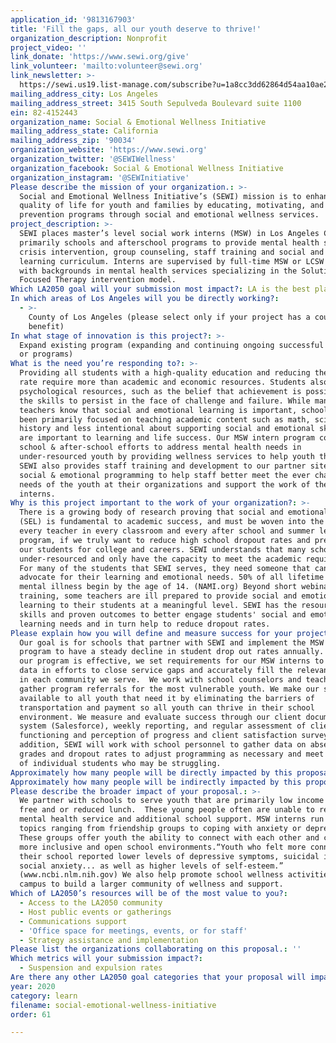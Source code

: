```yaml
---
application_id: '9813167903'
title: 'Fill the gaps, all our youth deserve to thrive!'
organization_description: Nonprofit
project_video: ''
link_donate: 'https://www.sewi.org/give'
link_volunteer: 'mailto:volunteer@sewi.org'
link_newsletter: >-
  https://sewi.us19.list-manage.com/subscribe?u=1a8cc3dd62864d54aa10ae2eb&id=fbe63a4b8c
mailing_address_city: Los Angeles
mailing_address_street: 3415 South Sepulveda Boulevard suite 1100
ein: 82-4152443
organization_name: Social & Emotional Wellness Initiative
mailing_address_state: California
mailing_address_zip: '90034'
organization_website: 'https://www.sewi.org'
organization_twitter: '@SEWIWellness'
organization_facebook: Social & Emotional Wellness Initiative
organization_instagram: '@SEWInitiative'
Please describe the mission of your organization.: >-
  Social and Emotional Wellness Initiative’s (SEWI) mission is to enhance the
  quality of life for youth and families by educating, motivating, and providing
  prevention programs through social and emotional wellness services.
project_description: >-
  SEWI places master’s level social work interns (MSW) in Los Angeles County;
  primarily schools and afterschool programs to provide mental health services,
  crisis intervention, group counseling, staff training and social and emotional
  learning curriculum. Interns are supervised by full-time MSW or LCSW staff
  with backgrounds in mental health services specializing in the Solution
  Focused Therapy intervention model. 
Which LA2050 goal will your submission most impact?: LA is the best place to LEARN
In which areas of Los Angeles will you be directly working?:
  - >-
    County of Los Angeles (please select only if your project has a countywide
    benefit)
In what stage of innovation is this project?: >-
  Expand existing program (expanding and continuing ongoing successful projects
  or programs)
What is the need you’re responding to?: >-
  Providing all students with a high-quality education and reducing the dropout
  rate require more than academic and economic resources. Students also require
  psychological resources, such as the belief that achievement is possible and
  the skills to persist in the face of challenge and failure. While many
  teachers know that social and emotional learning is important, schools have
  been primarily focused on teaching academic content such as math, science, and
  history and less intentional about supporting social and emotional skills that
  are important to learning and life success. Our MSW intern program complements
  school & after-school efforts to address mental health needs in
  under-resourced youth by providing wellness services to help youth thrive.
  SEWI also provides staff training and development to our partner sites on
  social & emotional programming to help staff better meet the ever changing
  needs of the youth at their organizations and support the work of the MSW
  interns.
Why is this project important to the work of your organization?: >-
  There is a growing body of research proving that social and emotional learning
  (SEL) is fundamental to academic success, and must be woven into the work of
  every teacher in every classroom and every after school and summer learning
  program, if we truly want to reduce high school dropout rates and prepare all
  our students for college and careers. SEWI understands that many schools are
  under-resourced and only have the capacity to meet the academic requirements.
  For many of the students that SEWI serves, they need someone that can help
  advocate for their learning and emotional needs. 50% of all lifetime cases of
  mental illness begin by the age of 14. (NAMI.org) Beyond short webinars or
  training, some teachers are ill prepared to provide social and emotional
  learning to their students at a meaningful level. SEWI has the resources,
  skills and proven outcomes to better engage students' social and emotional
  learning needs and in turn help to reduce dropout rates.
Please explain how you will define and measure success for your project.: >-
  Our goal is for schools that partner with SEWI and implement the MSW intern
  program to have a steady decline in student drop out rates annually. To ensure
  our program is effective, we set requirements for our MSW interns to collect
  data in efforts to close service gaps and accurately fill the relevant needs
  in each community we serve.  We work with school counselors and teachers to
  gather program referrals for the most vulnerable youth. We make our services
  available to all youth that need it by eliminating the barriers of
  transportation and payment so all youth can thrive in their school
  environment. We measure and evaluate success through our client documentation
  system (Salesforce), weekly reporting, and regular assessment of client
  functioning and perception of progress and client satisfaction surveys.  In
  addition, SEWI will work with school personnel to gather data on absences,
  grades and dropout rates to adjust programming as necessary and meet the needs
  of individual students who may be struggling. 
Approximately how many people will be directly impacted by this proposal?: '300'
Approximately how many people will be indirectly impacted by this proposal?: '1000'
Please describe the broader impact of your proposal.: >-
  We partner with schools to serve youth that are primarily low income and on
  free and or reduced lunch.  These young people often are unable to receive
  mental health service and additional school support. MSW interns run groups on
  topics ranging from friendship groups to coping with anxiety or depression.
  These groups offer youth the ability to connect with each other and create
  more inclusive and open school environments.“Youth who felt more connected to
  their school reported lower levels of depressive symptoms, suicidal ideation,
  social anxiety... as well as higher levels of self-esteem.”
  (www.ncbi.nlm.nih.gov) We also help promote school wellness activities across
  campus to build a larger community of wellness and support.
Which of LA2050’s resources will be of the most value to you?:
  - Access to the LA2050 community
  - Host public events or gatherings
  - Communications support
  - 'Office space for meetings, events, or for staff'
  - Strategy assistance and implementation
Please list the organizations collaborating on this proposal.: ''
Which metrics will your submission impact?:
  - Suspension and expulsion rates
Are there any other LA2050 goal categories that your proposal will impact?: []
year: 2020
category: learn
filename: social-emotional-wellness-initiative
order: 61

---
```

